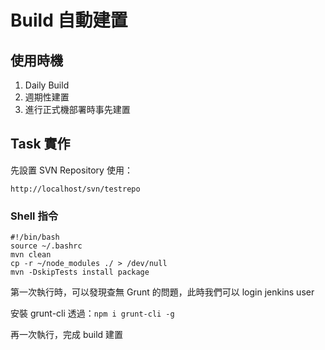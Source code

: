 Build 自動建置
==============

使用時機
--------

1.	Daily Build
2.	週期性建置
3.	進行正式機部署時事先建置

Task 實作
---------

先設置 SVN Repository 使用：

```
http://localhost/svn/testrepo
```

### Shell 指令

```
#!/bin/bash
source ~/.bashrc
mvn clean
cp -r ~/node_modules ./ > /dev/null
mvn -DskipTests install package
```

第一次執行時，可以發現查無 Grunt 的問題，此時我們可以 login jenkins user

安裝 grunt-cli 透過：`npm i grunt-cli -g`

再一次執行，完成 build 建置
